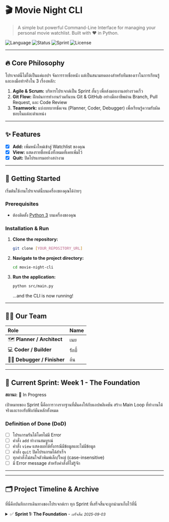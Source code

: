 # 🎬 Movie Night CLI

> A simple but powerful Command-Line Interface for managing your personal movie watchlist. Built with ❤️ in Python.

![Language](https://img.shields.io/badge/Language-Python-3776AB?style=for-the-badge&logo=python)
![Status](https://img.shields.io/badge/Status-In%20Progress-brightgreen?style=for-the-badge)
![Sprint](https://img.shields.io/badge/Sprint-1%20--%20The%20Foundation-blue?style=for-the-badge)
![License](https://img.shields.io/badge/License-MIT-purple?style=for-the-badge)

---

## 🔥 Core Philosophy

โปรเจกต์นี้ไม่ได้เป็นแค่แอปฯ จัดการรายชื่อหนัง แต่เป็นสนามทดลองสำหรับทีมของเราในการเรียนรู้และลงมือทำจริงใน 3 เรื่องหลัก:
1.  **Agile & Scrum:** บริหารโปรเจกต์เป็น Sprint สั้นๆ เพื่อส่งมอบงานอย่างรวดเร็ว
2.  **Git Flow:** ฝึกฝนการทำงานร่วมกันบน Git & GitHub อย่างมืออาชีพผ่าน Branch, Pull Request, และ Code Review
3.  **Teamwork:** แบ่งบทบาทชัดเจน (Planner, Coder, Debugger) เพื่อเรียนรู้ความรับผิดชอบในแต่ละตำแหน่ง

---

## ✨ Features

- [x] **Add:** เพิ่มหนังใหม่เข้าสู่ Watchlist ของคุณ
- [x] **View:** แสดงรายชื่อหนังทั้งหมดที่เคยเพิ่มไว้
- [x] **Quit:** ปิดโปรแกรมอย่างสง่างาม

---

## 🚀 Getting Started

เริ่มต้นใช้งานโปรเจกต์นี้บนเครื่องของคุณได้ง่ายๆ

### **Prerequisites**
-   ต้องติดตั้ง [Python 3](https://www.python.org/downloads/) บนเครื่องของคุณ

### **Installation & Run**

1.  **Clone the repository:**
    ```bash
    git clone [YOUR_REPOSITORY_URL]
    ```
2.  **Navigate to the project directory:**
    ```bash
    cd movie-night-cli 
    ```
3.  **Run the application:**
    ```bash
    python src/main.py
    ```
    ...and the CLI is now running!

---

## 🧑‍💻 Our Team

| Role | Name |
| :--- | :--- |
| 🗺️ **Planner / Architect** | เนย |
| 💻 **Coder / Builder** | รักบี้ |
| 🕵️‍♀️ **Debugger / Finisher**| อ้น |

---

## 🎯 Current Sprint: Week 1 - The Foundation

**สถานะ:** 🚧 In Progress

เป้าหมายของ Sprint นี้คือการวางรากฐานที่มั่นคงให้กับแอปพลิเคชัน สร้าง Main Loop ที่ทำงานได้จริงและรองรับฟังก์ชันหลักทั้งหมด

### Definition of Done (DoD)
- [ ] โปรแกรมรันได้โดยไม่มี Error
- [ ] คำสั่ง `add` ทำงานสมบูรณ์
- [ ] คำสั่ง `view` แสดงผลได้ทั้งกรณีมีข้อมูลและไม่มีข้อมูล
- [ ] คำสั่ง `quit` ปิดโปรแกรมได้สำเร็จ
- [ ] ทุกคำสั่งไม่สนใจตัวพิมพ์เล็ก/ใหญ่ (case-insensitive)
- [ ] มี Error message สำหรับคำสั่งที่ไม่รู้จัก

---

---

## 🗂️ Project Timeline & Archive

ที่นี่คือบันทึกการเดินทางของโปรเจกต์เรา ทุก Sprint ที่เสร็จสิ้นจะถูกนำมาเก็บไว้ที่นี่

<details>
  <summary>
    ✅ <strong>Sprint 1: The Foundation</strong> - <small><i>เสร็จสิ้น: 2025-09-03</i></small>
  </summary>

  <br>
  
  - **🎯 เป้าหมายหลัก:** วางรากฐานที่มั่นคงให้กับแอปพลิเคชัน สร้าง Main Loop และฟังก์ชันหลัก (`add`, `view`, `quit`) ให้ทำงานได้จริง
  - **✨ ฟีเจอร์ที่ส่งมอบ:**
    -   โครงสร้างโปรแกรมหลักที่รันได้
    -   ระบบ
